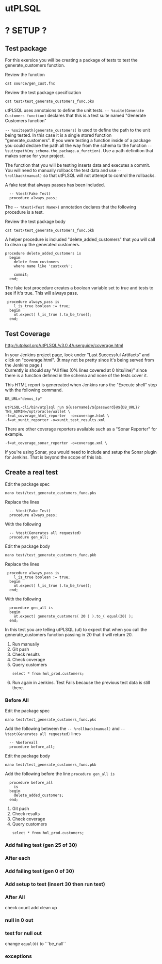# utPLSQL
# ? SETUP ?
## Test package
For this exersice you will be creating a package of tests to test the generate_customers function.

Review the function
```
cat source/gen_cust.fnc
```

Review the test package specification
```
cat test/test_generate_customers_func.pks
```

utPLSQL uses annotaions to define the unit tests.
```-- %suite(Generate Customers function)``` declares that this is a test suite named "Generate Customers function"  

```-- %suitepath(generate_customers)``` is used to define the path to the unit being tested.  In this case it is a single stored function "generate_customers".  If you were testing a function inside of a package you could declare the path all the way from the schema to the function ```-- %suitepath(my_schema.the_package.a_function)```.  Use a path definition that makes sense for your project.  

The function that you will be testing inserts data and executes a commit.  You will need to manually rollback the test data and use ```-- %rollback(manual)``` so that utPLSQL will not attempt to control the rollbacks.  

A fake test that always passes has been included.
```
  -- %test(Fake Test)
  procedure always_pass;
```
The ```-- %test(<Test Name>)``` annotation declares that the following procedure is a test.

Review the test package body
```
cat test/test_generate_customers_func.pkb
```

A helper procedure is included "delete_added_customers" that you will call to clean up the generated customers.
```
procedure delete_added_customers is
  begin
    delete from customers
    where name like 'custxxx%';

    commit;
  end;
```

The fake test procedure creates a boolean variable set to true and tests to see if it's true.  This will always pass.
```
 procedure always_pass is
    l_is_true boolean := true;
  begin
    ut.expect( l_is_true ).to_be_true();
  end;
```

## Test Coverage
http://utplsql.org/utPLSQL/v3.0.4/userguide/coverage.html

In your Jenkins project page, look under "Last Successful Artifacts" and click on "coverage.html".  (It may not be pretty since it's being served from the Jenkins page.)  
Currently is should say "All files (0% lines covered at 0 hits/line)" since there is a function defined in the schema and none of the tests cover it.

This HTML report is genereated when Jenkins runs the "Execute shell" step with the following command.
```
DB_URL="demos_tp"

utPLSQL-cli/bin/utplsql run ${username}/${password}@${DB_URL}?TNS_ADMIN=/opt/oracle/wallet \
-f=ut_coverage_html_reporter  -o=coverage.html \
-f=ut_xunit_reporter -o=xunit_test_results.xml
```

There are other coverage reporters available such as a "Sonar Reporter" for example.
```
-f=ut_coverage_sonar_reporter -o=coverage.xml \
```
If you're using Sonar, you would need to include and setup the Sonar plugin for Jenkins.  That is beyond the scope of this lab.

## Create a real test
Edit the package spec
```
nano test/test_generate_customers_func.pks
```
Replace the lines
```
  -- %test(Fake Test)
  procedure always_pass;
```
With the following
```
  -- %test(Generates all requested)
  procedure gen_all;
```

Edit the package body
```
nano test/test_generate_customers_func.pkb
```
Replace the lines
```
 procedure always_pass is
    l_is_true boolean := true;
  begin
    ut.expect( l_is_true ).to_be_true();
  end;
```
With the following
```
  procedure gen_all is
  begin
    ut.expect( generate_customers( 20 ) ).to_( equal(20) );
  end;
```
In this test you are telling utPLSQL (ut) to expect that when you call the generate_customers function passing in 20 that it will return 20.

1. Run manually
1. Git push
1. Check results
1. Check coverage
1. Query customers
    ```
    select * from hol_prod.customers;
    ```
1. Run again in Jenkins. Test Fails because the previous test data is still there.

### Before All

Edit the package spec
```
nano test/test_generate_customers_func.pks
```
Add the following between the ```-- %rollback(manual)``` and ```-- %test(Generates all requested)``` lines
```
  -- %beforeall
  procedure before_all;
```
Edit the package body
```
nano test/test_generate_customers_func.pkb
```
Add the following before the line ```procedure gen_all is```
```
  procedure before_all
    is
  begin
    delete_added_customers;
  end;
```

1. Git push
1. Check results
1. Check coverage
1. Query customers
    ```
    select * from hol_prod.customers;
    ```

### Add failing test (gen 25 of 30)

### After each

### Add failing test (gen 0 of 30)

### Add setup to test (insert 30 then run test)

### After All
check count
add clean up


### null in 0 out
### test for null out
change ```equal(0)``` to ```be_null``

### exceptions
